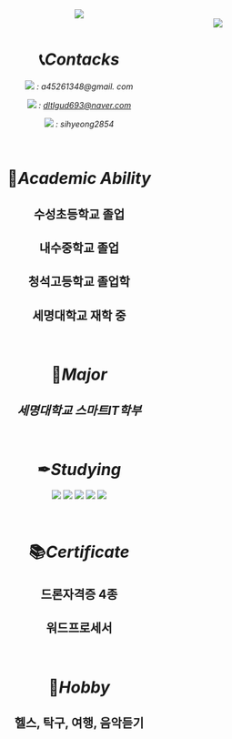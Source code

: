 <div align=center><img src="https://capsule-render.vercel.app/api?type=waving&color=auto&height=200&section=header&text=dltlgud GITHUB!&fontSize=90" />
<br/>

<div align=right><a href="https://github.com/seondal"><img src="https://hits.seeyoufarm.com/api/count/incr/badge.svg?url=https%3A%2F%2Fgithub.com%2Fseondal&count_bg=%23000000&title_bg=%23000000&icon=github.svg&icon_color=%23E7E7E7&title=GitHub&edge_flat=false)"/></a> 

<div align=center>

# 📞*Contacks*
<img src="https://img.shields.io/badge/Gmail-EA4335?style=flat&logo=Gmail&logoColor=white"/> *: a45261348@gmail. com*

<img src="https://img.shields.io/badge/Naver-03C75A?style=flat&logo=Naver&logoColor=white"/> *: dltlgud693@naver.com*

<img src="https://img.shields.io/badge/instagram-E4405F?style=flat&logo=instagram&logoColor=white"/> *: sihyeong2854*

<br/>

#  🏫*Academic Ability*
 
 ## 수성초등학교 졸업
 ## 내수중학교 졸업
 ## 청석고등학교 졸업학
 ## 세명대학교 재학 중
  
  <br/>
  
#  📖*Major*
 ## *세명대학교 스마트IT학부*

 <br/>
 
 # ✒*Studying*
<img src="https://img.shields.io/badge/C++-00599C?style=flat&logo=cplusplus&locplusplus&LogoColor=white"/> <img src="https://img.shields.io/badge/C-A8B9CC?style=flat&logo=C&logoColor=white"/> <img src="https://img.shields.io/badge/python-3776AB?style=flat&logo=python&logoColor=white"/> <img src="https://img.shields.io/badge/Linux-FCC624?style=flat&logo=linux&logoColor=white"/> <img src="https://img.shields.io/badge/Github-181717?style=flat&logo=github&logoColor=white"/>


<br/>

# 📚*Certificate*
## 드론자격증 4종
## 워드프로세서

<br/>

# 🏃*Hobby*
## 헬스, 탁구, 여행, 음악듣기

<br/>
<br/>

